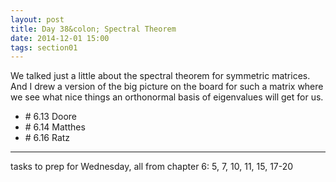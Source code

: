 ```yaml
---
layout: post
title: Day 38&colon; Spectral Theorem
date: 2014-12-01 15:00
tags: section01
---
```


We talked just a little about the spectral theorem for symmetric matrices. And I drew a
version of the big picture on the board for such a matrix where we see what nice things
an orthonormal basis of eigenvalues will get for us.

  * \# 6.13 Doore
  * \# 6.14 Matthes
  * \# 6.16 Ratz

----

tasks to prep for Wednesday, all from chapter 6: 5, 7, 10, 11, 15, 17-20
